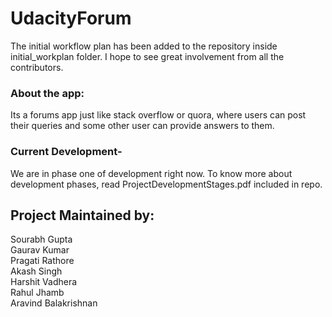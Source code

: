 # UdacityForum
The initial workflow plan has been added to the repository inside initial_workplan folder.
I hope to see great involvement from all the contributors.

### About the app:
Its a forums app just like stack overflow or quora, where users can post their queries and some other user can provide answers to them.

### Current Development-
We are in phase one of development right now.
To know more about development phases, read ProjectDevelopmentStages.pdf included in repo.

## Project Maintained by:
Sourabh Gupta  
Gaurav Kumar  
Pragati Rathore  
Akash Singh  
Harshit Vadhera  
Rahul Jhamb  
Aravind Balakrishnan  
